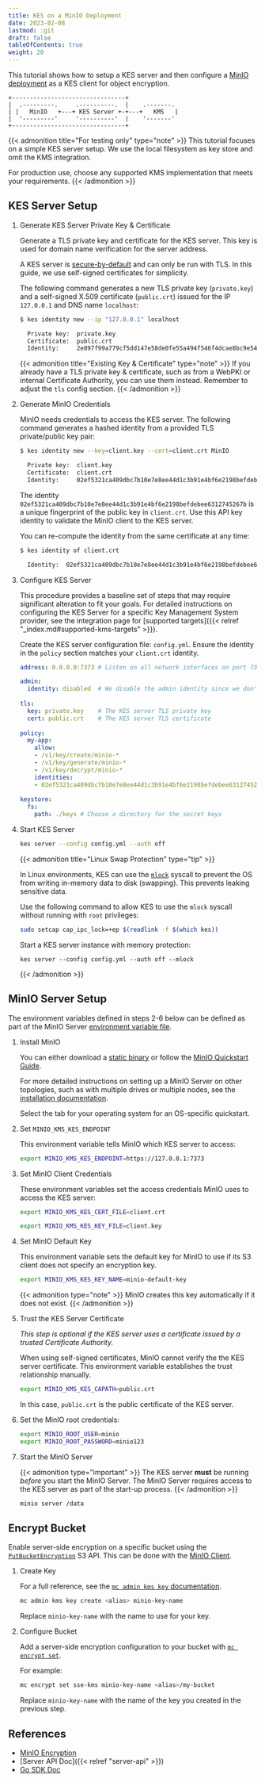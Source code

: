 ```yaml
---
title: KES on a MinIO Deployment
date: 2023-02-08
lastmod: :git
draft: false
tableOfContents: true
weight: 20
---
```


This tutorial shows how to setup a KES server and then configure a [MinIO deployment](https://min.io/docs/minio/linux/index.html) as a KES client for object encryption.

```goat
+--------------------------------+ 
|  .---------.     .----------.  |    .-------.
| |   MinIO   +---+ KES Server +-+---+   KMS   |
|  '---------'     '----------'  |    '-------'
+--------------------------------+
```

{{< admonition title="For testing only" type="note" >}}
This tutorial focuses on a simple KES server setup. 
We use the local filesystem as key store and omit the KMS integration. 

For production use, choose any supported KMS implementation that meets your requirements.
{{< /admonition >}}

## KES Server Setup

1. Generate KES Server Private Key & Certificate

   Generate a TLS private key and certificate for the KES server.
   This key is used for domain name verification for the server address.

   A KES server is [secure-by-default](https://en.wikipedia.org/wiki/Secure_by_default) and can only be run with TLS.
   In this guide, we use self-signed certificates for simplicity.
   
   The following command generates a new TLS private key (`private.key`) and a self-signed X.509 certificate (`public.crt`) issued for the IP `127.0.0.1` and DNS name `localhost`: 
   
   ```sh
   $ kes identity new --ip "127.0.0.1" localhost
   
     Private key:  private.key
     Certificate:  public.crt
     Identity:     2e897f99a779cf5dd147e58de0fe55a494f546f4dcae8bc9e5426d2b5cd35680
   ```
   
   {{< admonition title="Existing Key & Certificate" type="note" >}}
   If you already have a TLS private key & certificate, such as from a WebPKI or internal Certificate Authority, you can use them instead. 
   Remember to adjust the `tls` config section.
   {{< /admonition >}}

2. Generate MinIO Credentials

   MinIO needs credentials to access the KES server. 
   The following command generates a hashed identity from a provided TLS private/public key pair:
   
   ```sh
   $ kes identity new --key=client.key --cert=client.crt MinIO
   
     Private key:  client.key
     Certificate:  client.crt
     Identity:     02ef5321ca409dbc7b10e7e8ee44d1c3b91e4bf6e2198befdebee6312745267b
   ```
   
   The identity `02ef5321ca409dbc7b10e7e8ee44d1c3b91e4bf6e2198befdebee6312745267b` is a unique fingerprint of the public key in `client.crt`.
   Use this API key identity to validate the MinIO client to the KES server.

   You can re-compute the identity from the same certificate at any time:
   
   ```sh
   $ kes identity of client.crt
   
     Identity:  02ef5321ca409dbc7b10e7e8ee44d1c3b91e4bf6e2198befdebee6312745267b
   ```

3. Configure KES Server
   
   This procedure provides a baseline set of steps that may require significant alteration to fit your goals.
   For detailed instructions on configuring the KES Server for a specific Key Management System provider, see the integration page for [supported targets]({{< relref "_index.md#supported-kms-targets" >}}).

   Create the KES server configuration file: `config.yml`.
   Ensure the identity in the `policy` section matches your `client.crt` identity.

   ```yaml {.copy}
   address: 0.0.0.0:7373 # Listen on all network interfaces on port 7373
   
   admin:
     identity: disabled  # We disable the admin identity since we don't need it in this guide 
      
   tls:
     key: private.key    # The KES server TLS private key
     cert: public.crt    # The KES server TLS certificate
      
   policy:
     my-app: 
       allow:
       - /v1/key/create/minio-*
       - /v1/key/generate/minio-*
       - /v1/key/decrypt/minio-*
       identities:
       - 02ef5321ca409dbc7b10e7e8ee44d1c3b91e4bf6e2198befdebee6312745267b # Use the identity of your client.crt
      
   keystore:
     fs:
       path: ./keys # Choose a directory for the secret keys
   ```

4. Start KES Server

   ```sh  {.copy}
   kes server --config config.yml --auth off
   ```
   
   {{< admonition title="Linux Swap Protection" type="tip" >}}

   In Linux environments, KES can use the [`mlock`](http://man7.org/linux/man-pages/man2/mlock.2.html) syscall to prevent the OS from writing in-memory data to disk (swapping). 
   This prevents leaking sensitive data.
   
   Use the following command to allow KES to use the `mlock` syscall without running with `root` privileges:

   ```sh {.copy}
   sudo setcap cap_ipc_lock=+ep $(readlink -f $(which kes))
   ```

   Start a KES server instance with memory protection:
   
   ``` {.copy}
   kes server --config config.yml --auth off --mlock
   ```
   {{< /admonition >}}

## MinIO Server Setup

The environment variables defined in steps 2-6 below can be defined as part of the MinIO Server [environment variable file](https://min.io/docs/minio/linux/operations/install-deploy-manage/deploy-minio-multi-node-multi-drive.html#create-the-service-environment-file?ref=kes-docs).

1. Install MinIO

   You can either download a [static binary](https://min.io/download) or follow the [MinIO Quickstart Guide](https://min.io/docs/minio/linux/index.html).

   For more detailed instructions on setting up a MinIO Server on other topologies, such as with multiple drives or multiple nodes, see the [installation documentation](https://min.io/docs/minio/linux/operations/installation.html?ref=kes-docs).

   Select the tab for your operating system for an OS-specific quickstart.

2. Set `MINIO_KMS_KES_ENDPOINT`

   This environment variable tells MinIO which KES server to access:
   
   ```sh {.copy}
   export MINIO_KMS_KES_ENDPOINT=https://127.0.0.1:7373
   ```

3. Set MinIO Client Credentials

   These environment variables set the access credentials MinIO uses to access the KES server:
   
   ```sh {.copy}
   export MINIO_KMS_KES_CERT_FILE=client.crt
   ```
   
   ```sh {.copy}
   export MINIO_KMS_KES_KEY_FILE=client.key
   ```

4. Set MinIO Default Key

   This environment variable sets the default key for MinIO to use if its S3 client does not specify an encryption key.

   ```sh {.copy}
   export MINIO_KMS_KES_KEY_NAME=minio-default-key
   ```
   
   {{< admonition type="note" >}}
   MinIO creates this key automatically if it does not exist.
   {{< /admonition >}}

5. Trust the KES Server Certificate
 
   *This step is optional if the KES server uses a certificate issued by a trusted Certificate Authority.*

   When using self-signed certificates, MinIO cannot verify the the KES server certificate. 
   This environment variable establishes the trust relationship manually. 
   
   ```sh {.copy}
   export MINIO_KMS_KES_CAPATH=public.crt
   ```
   
   In this case, `public.crt` is the public certificate of the KES server.  

6. Set the MinIO root credentials:

   ```sh {.copy}
   export MINIO_ROOT_USER=minio
   export MINIO_ROOT_PASSWORD=minio123
   ```

7. Start the MinIO Server
   
   {{< admonition type="important" >}}
   The KES server **must** be running *before* you start the MinIO Server.
   The MinIO Server requires access to the KES server as part of the start-up process.
   {{< /admonition >}}    

   ```sh {.copy}
   minio server /data
   ```

## Encrypt Bucket

Enable server-side encryption on a specific bucket using the [`PutBucketEncryption`](https://docs.aws.amazon.com/AmazonS3/latest/API/API_PutBucketEncryption.html) S3 API.
This can be done with the [MinIO Client](https://min.io/docs/minio/linux/reference/minio-mc.html).

1. Create Key

   For a full reference, see the [`mc admin kms key` documentation](https://min.io/docs/minio/linux/reference/minio-mc-admin/mc-admin-kms-key.html).

   ```sh {.copy}
   mc admin kms key create <alias> minio-key-name
   ```

   Replace `minio-key-name` with the name to use for your key.

2. Configure Bucket

   Add a server-side encryption configuration to your bucket with [`mc encrypt set`](https://min.io/docs/minio/linux/reference/minio-mc/mc-encrypt-set.html). 
   
   For example:

   ```sh {.copy}
   mc encrypt set sse-kms minio-key-name <alias>/my-bucket
   ```
   
   Replace `minio-key-name` with the name of the key you created in the previous step.

## References

- [MinIO Encryption](https://min.io/docs/minio/linux/operations/server-side-encryption.html)
- [Server API Doc]({{< relref "server-api" >}})
- [Go SDK Doc](https://pkg.go.dev/github.com/minio/kes)
